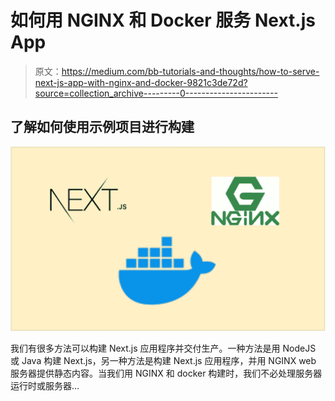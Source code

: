 # 如何用 NGINX 和 Docker 服务 Next.js App

> 原文：<https://medium.com/bb-tutorials-and-thoughts/how-to-serve-next-js-app-with-nginx-and-docker-9821c3de72d?source=collection_archive---------0----------------------->

## 了解如何使用示例项目进行构建

![](img/48f4f19316aca736b6029d3ee91d37c3.png)

我们有很多方法可以构建 Next.js 应用程序并交付生产。一种方法是用 NodeJS 或 Java 构建 Next.js，另一种方法是构建 Next.js 应用程序，并用 NGINX web 服务器提供静态内容。当我们用 NGINX 和 docker 构建时，我们不必处理服务器运行时或服务器…